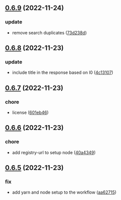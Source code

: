 ## [0.6.9](https://github.com/giladbeer/node-spider/compare/v0.6.8...v0.6.9) (2022-11-24)


### update

* remove search duplicates ([73d238d](https://github.com/giladbeer/node-spider/commit/73d238d375688b037890804c285aac666e2441b5))



## [0.6.8](https://github.com/giladbeer/node-spider/compare/v0.6.7...v0.6.8) (2022-11-23)


### update

* include title in the response based on l0 ([4c13107](https://github.com/giladbeer/node-spider/commit/4c13107c020cc6be4613d972f108ea751317cf28))



## [0.6.7](https://github.com/giladbeer/node-spider/compare/v0.6.6...v0.6.7) (2022-11-23)


### chore

* license ([601eb46](https://github.com/giladbeer/node-spider/commit/601eb46d4cd85f91731e2f014cae898f30c94f7b))



## [0.6.6](https://github.com/giladbeer/node-spider/compare/v0.6.5...v0.6.6) (2022-11-23)


### chore

* add registry-url to setup node ([40a4349](https://github.com/giladbeer/node-spider/commit/40a43490875b7bad317c07606951e394df3d3693))



## [0.6.5](https://github.com/giladbeer/node-spider/compare/v0.6.4...v0.6.5) (2022-11-23)


### fix

* add yarn and node setup to the workflow ([aa62715](https://github.com/giladbeer/node-spider/commit/aa627159d20b372ca8a7d72170ce8eaf7e2280cb))



